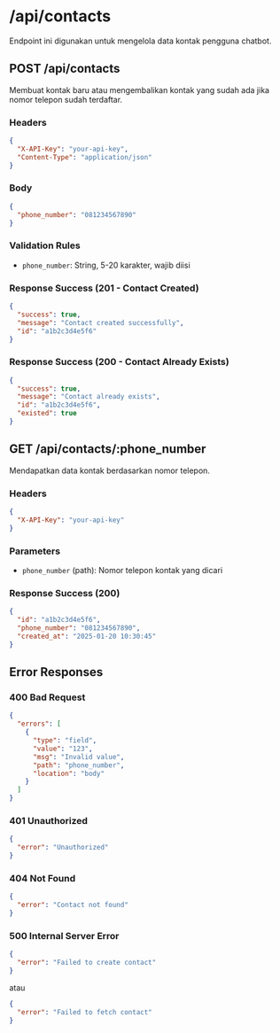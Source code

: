 # /api/contacts

Endpoint ini digunakan untuk mengelola data kontak pengguna chatbot.

## POST /api/contacts

Membuat kontak baru atau mengembalikan kontak yang sudah ada jika nomor telepon sudah terdaftar.

### Headers

```json
{
  "X-API-Key": "your-api-key",
  "Content-Type": "application/json"
}
```

### Body

```json
{
  "phone_number": "081234567890"
}
```

### Validation Rules

- `phone_number`: String, 5-20 karakter, wajib diisi

### Response Success (201 - Contact Created)

```json
{
  "success": true,
  "message": "Contact created successfully",
  "id": "a1b2c3d4e5f6"
}
```

### Response Success (200 - Contact Already Exists)

```json
{
  "success": true,
  "message": "Contact already exists",
  "id": "a1b2c3d4e5f6",
  "existed": true
}
```

## GET /api/contacts/:phone_number

Mendapatkan data kontak berdasarkan nomor telepon.

### Headers

```json
{
  "X-API-Key": "your-api-key"
}
```

### Parameters

- `phone_number` (path): Nomor telepon kontak yang dicari

### Response Success (200)

```json
{
  "id": "a1b2c3d4e5f6",
  "phone_number": "081234567890",
  "created_at": "2025-01-20 10:30:45"
}
```

## Error Responses

### 400 Bad Request

```json
{
  "errors": [
    {
      "type": "field",
      "value": "123",
      "msg": "Invalid value",
      "path": "phone_number",
      "location": "body"
    }
  ]
}
```

### 401 Unauthorized

```json
{
  "error": "Unauthorized"
}
```

### 404 Not Found

```json
{
  "error": "Contact not found"
}
```

### 500 Internal Server Error

```json
{
  "error": "Failed to create contact"
}
```

atau

```json
{
  "error": "Failed to fetch contact"
}
```
